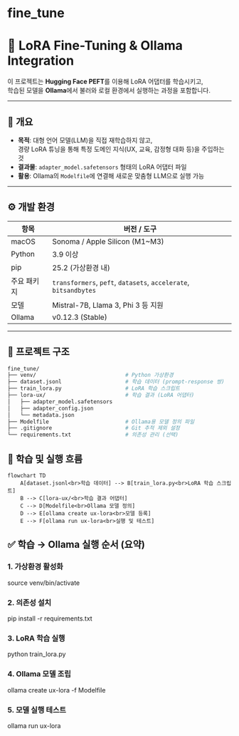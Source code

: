 # fine_tune

# 🧠 LoRA Fine-Tuning & Ollama Integration

이 프로젝트는 **Hugging Face PEFT**를 이용해 LoRA 어댑터를 학습시키고,  
학습된 모델을 **Ollama**에서 불러와 로컬 환경에서 실행하는 과정을 포함합니다.

---

## 📌 개요

- **목적**: 대형 언어 모델(LLM)을 직접 재학습하지 않고,  
  경량 LoRA 튜닝을 통해 특정 도메인 지식(UX, 교육, 감정형 대화 등)을 주입하는 것
- **결과물**: `adapter_model.safetensors` 형태의 LoRA 어댑터 파일
- **활용**: Ollama의 `Modelfile`에 연결해 새로운 맞춤형 LLM으로 실행 가능

---

## ⚙️ 개발 환경

| 항목        | 버전 / 도구                                                      |
| ----------- | ---------------------------------------------------------------- |
| macOS       | Sonoma / Apple Silicon (M1~M3)                                   |
| Python      | 3.9 이상                                                         |
| pip         | 25.2 (가상환경 내)                                               |
| 주요 패키지 | `transformers`, `peft`, `datasets`, `accelerate`, `bitsandbytes` |
| 모델        | Mistral-7B, Llama 3, Phi 3 등 지원                               |
| Ollama      | v0.12.3 (Stable)                                                 |

---

## 🧱 프로젝트 구조

```bash
fine_tune/
├── venv/                            # Python 가상환경
├── dataset.jsonl                    # 학습 데이터 (prompt-response 쌍)
├── train_lora.py                    # LoRA 학습 스크립트
├── lora-ux/                         # 학습 결과 (LoRA 어댑터)
│   ├── adapter_model.safetensors
│   ├── adapter_config.json
│   └── metadata.json
├── Modelfile                        # Ollama용 모델 정의 파일
├── .gitignore                       # Git 추적 제외 설정
└── requirements.txt                 # 의존성 관리 (선택)
```

## 🔁 학습 및 실행 흐름

```mermaid
flowchart TD
    A[dataset.jsonl<br>학습 데이터] --> B[train_lora.py<br>LoRA 학습 스크립트]
    B --> C[lora-ux/<br>학습 결과 어댑터]
    C --> D[Modelfile<br>Ollama 모델 정의]
    D --> E[ollama create ux-lora<br>모델 등록]
    E --> F[ollama run ux-lora<br>실행 및 테스트]
```

## ✅ 학습 → Ollama 실행 순서 (요약)

### 1. 가상환경 활성화

source venv/bin/activate

### 2. 의존성 설치

pip install -r requirements.txt

### 3. LoRA 학습 실행

python train_lora.py

### 4. Ollama 모델 조립

ollama create ux-lora -f Modelfile

### 5. 모델 실행 테스트

ollama run ux-lora
